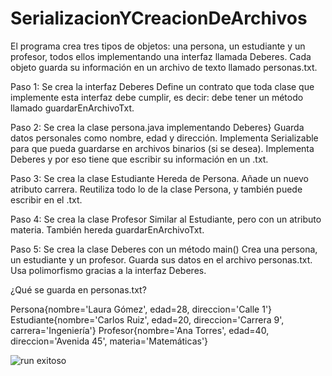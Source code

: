 # SerializacionYCreacionDeArchivos

El programa crea tres tipos de objetos: una persona, un estudiante y un profesor, todos ellos implementando una interfaz llamada Deberes. Cada objeto guarda su información en un archivo de texto llamado personas.txt.

Paso 1: Se crea la interfaz Deberes
Define un contrato que toda clase que implemente esta interfaz debe cumplir, es decir: debe tener un método llamado guardarEnArchivoTxt.

Paso 2: Se crea la clase persona.java implementando Deberes}
Guarda datos personales como nombre, edad y dirección.
Implementa Serializable para que pueda guardarse en archivos binarios (si se desea).
Implementa Deberes y por eso tiene que escribir su información en un .txt.

Paso 3: Se crea la clase Estudiante
Hereda de Persona.
Añade un nuevo atributo carrera.
Reutiliza todo lo de la clase Persona, y también puede escribir en el .txt.

Paso 4: Se crea la clase Profesor
Similar al Estudiante, pero con un atributo materia.
También hereda guardarEnArchivoTxt.

Paso 5: Se crea la clase Deberes con un método main()
Crea una persona, un estudiante y un profesor.
Guarda sus datos en el archivo personas.txt.
Usa polimorfismo gracias a la interfaz Deberes.

¿Qué se guarda en personas.txt?

Persona{nombre='Laura Gómez', edad=28, direccion='Calle 1'}
Estudiante{nombre='Carlos Ruiz', edad=20, direccion='Carrera 9', carrera='Ingeniería'}
Profesor{nombre='Ana Torres', edad=40, direccion='Avenida 45', materia='Matemáticas'}


![run exitoso](https://github.com/user-attachments/assets/6b8c2b44-b433-48f3-b685-98c348851e66)

